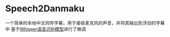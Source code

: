 # Speech2Danmaku
一个简单的本地中文同传字幕，用于接收麦克风的声音，并将其输出到浮动的字幕中
基于[Whisper语音识别模型](https://github.com/shuaijiang/Whisper-Finetune/tree/master)进行了微调
